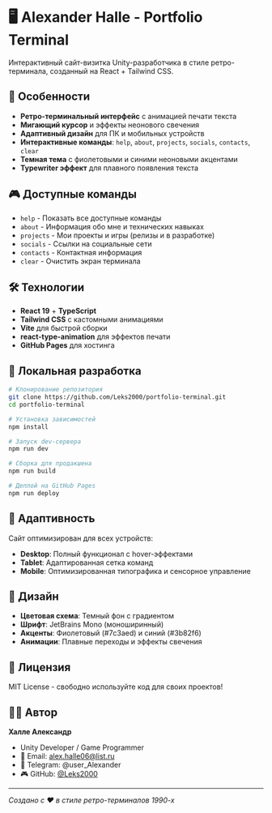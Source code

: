 # 🖥️ Alexander Halle - Portfolio Terminal

Интерактивный сайт-визитка Unity-разработчика в стиле ретро-терминала, созданный на React + Tailwind CSS.

## 🌌 Особенности

- **Ретро-терминальный интерфейс** с анимацией печати текста
- **Мигающий курсор** и эффекты неонового свечения
- **Адаптивный дизайн** для ПК и мобильных устройств
- **Интерактивные команды**: `help`, `about`, `projects`, `socials`, `contacts`, `clear`
- **Темная тема** с фиолетовыми и синими неоновыми акцентами
- **Typewriter эффект** для плавного появления текста

## 🎮 Доступные команды

- `help` - Показать все доступные команды
- `about` - Информация обо мне и технических навыках
- `projects` - Мои проекты и игры (релизы и в разработке)
- `socials` - Ссылки на социальные сети
- `contacts` - Контактная информация
- `clear` - Очистить экран терминала

## 🛠️ Технологии

- **React 19** + **TypeScript**
- **Tailwind CSS** с кастомными анимациями
- **Vite** для быстрой сборки
- **react-type-animation** для эффектов печати
- **GitHub Pages** для хостинга

## 🚀 Локальная разработка

```bash
# Клонирование репозитория
git clone https://github.com/Leks2000/portfolio-terminal.git
cd portfolio-terminal

# Установка зависимостей
npm install

# Запуск dev-сервера
npm run dev

# Сборка для продакшена
npm run build

# Деплой на GitHub Pages
npm run deploy
```

## 📱 Адаптивность

Сайт оптимизирован для всех устройств:
- **Desktop**: Полный функционал с hover-эффектами
- **Tablet**: Адаптированная сетка команд
- **Mobile**: Оптимизированная типографика и сенсорное управление

## 🎨 Дизайн

- **Цветовая схема**: Темный фон с градиентом
- **Шрифт**: JetBrains Mono (моноширинный)
- **Акценты**: Фиолетовый (#7c3aed) и синий (#3b82f6)
- **Анимации**: Плавные переходы и эффекты свечения

## 📄 Лицензия

MIT License - свободно используйте код для своих проектов!

## 👨‍💻 Автор

**Халле Александр**
- Unity Developer / Game Programmer
- 📧 Email: alex.halle06@list.ru
- 📱 Telegram: @user_Alexander
- 🎮 GitHub: [@Leks2000](https://github.com/Leks2000)

---

*Создано с ❤️ в стиле ретро-терминалов 1990-х*